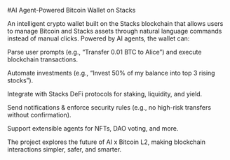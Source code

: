 #AI Agent-Powered Bitcoin Wallet on Stacks

An intelligent crypto wallet built on the Stacks blockchain that allows users to manage Bitcoin and Stacks assets through natural language commands instead of manual clicks. Powered by AI agents, the wallet can:

Parse user prompts (e.g., “Transfer 0.01 BTC to Alice”) and execute blockchain transactions.

Automate investments (e.g., “Invest 50% of my balance into top 3 rising stocks”).

Integrate with Stacks DeFi protocols for staking, liquidity, and yield.

Send notifications & enforce security rules (e.g., no high-risk transfers without confirmation).

Support extensible agents for NFTs, DAO voting, and more.

The project explores the future of AI x Bitcoin L2, making blockchain interactions simpler, safer, and smarter.
